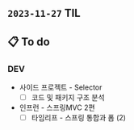 ## `2023-11-27` TIL

## 📋 To do

### DEV
  
- 사이드 프로젝트 - Selector
  - [ ] 코드 및 패키지 구조 분석

- 인프런 - 스프링MVC 2편
  - [ ]  타임리프 - 스프링 통합과 폼 (2)